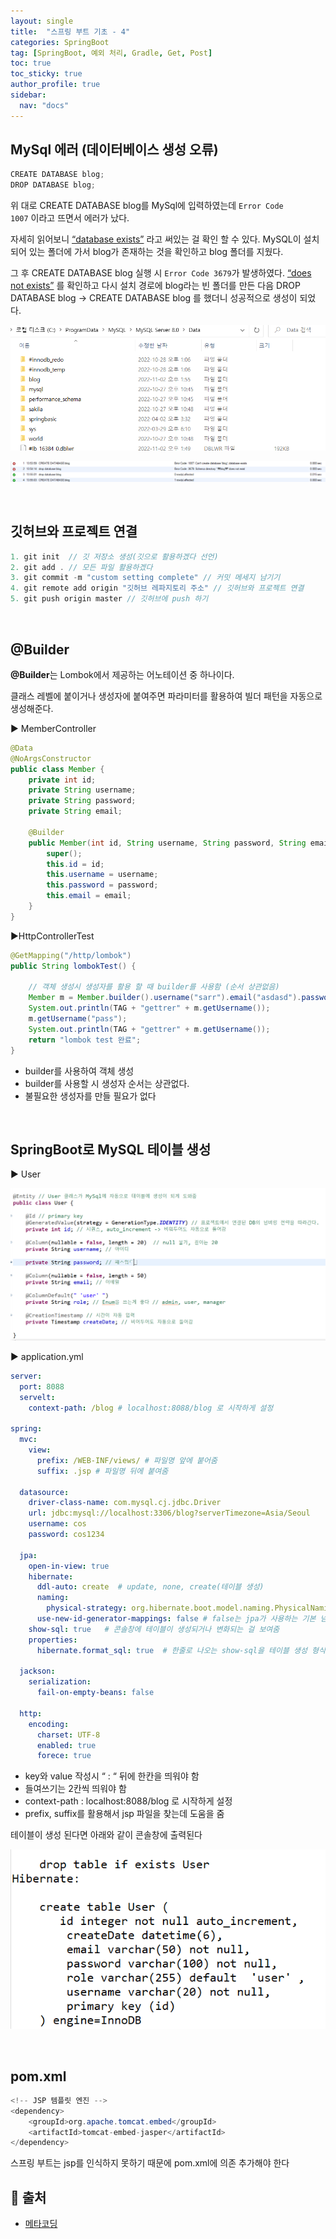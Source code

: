 ```yaml
---
layout: single
title:  "스프링 부트 기초 - 4"
categories: SpringBoot
tag: [SpringBoot, 예외 처리, Gradle, Get, Post]
toc: true
toc_sticky: true
author_profile: true
sidebar:
  nav: "docs"
---
```



## MySql 에러 (데이터베이스 생성 오류)

```java
CREATE DATABASE blog;
DROP DATABASE blog;
```

위 대로 CREATE DATABASE blog를 MySql에 입력하였는데 <code>Error Code 1007</code> 이라고 뜨면서 에러가 났다.

자세히 읽어보니 <u>“database exists”</u> 라고 써있는 걸 확인 할 수 있다. MySQL이 설치되어 있는 폴더에 가서 blog가 존재하는 것을 확인하고 blog 폴더를 지웠다.

그 후 CREATE DATABASE blog  실행 시 <code>Error Code 3679</code>가 발생하였다. <u>“does not exists”</u> 를 확인하고 다시 설치 경로에 blog라는 빈 폴더를 만든 다음 DROP DATABASE blog → CREATE DATABASE blog 를 했더니 성공적으로 생성이 되었다.

![3.png](/assets/images/posts/2022-11-02/3.png)

![2.png](/assets/images/posts/2022-11-02/2.png)

<br/>

## 깃허브와 프로젝트 연결

```java
1. git init  // 깃 저장소 생성(깃으로 활용하겠다 선언)
2. git add . // 모든 파일 활용하겠다
3. git commit -m "custom setting complete" // 커밋 메세지 남기기
4. git remote add origin "깃허브 레파지토리 주소" // 깃허브와 프로젝트 연결
5. git push origin master // 깃허브에 push 하기

```
<br/>

## @Builder

**@Builder**는 Lombok에서 제공하는 어노테이션 중 하나이다.

클래스 레벨에 붙이거나 생성자에 붙여주면 파라미터를 활용하여 빌더 패턴을 자동으로 생성해준다.

▶ MemberController

```java
@Data
@NoArgsConstructor
public class Member {
	private int id;
	private String username;
	private String password;
	private String email;

	@Builder
	public Member(int id, String username, String password, String email) {
		super();
		this.id = id;
		this.username = username;
		this.password = password;
		this.email = email;
	}
}
```

▶HttpControllerTest

```java
@GetMapping("/http/lombok")
public String lombokTest() {

	// 객체 생성시 생성자를 활용 할 때 builder를 사용함 (순서 상관없음)
	Member m = Member.builder().username("sarr").email("asdasd").password("12321").build();
	System.out.println(TAG + "gettrer" + m.getUsername());
	m.getUsername("pass");
	System.out.println(TAG + "gettrer" + m.getUsername());
	return "lombok test 완료";
}
```

- builder를 사용하여 객체 생성
- builder를 사용할 시 생성자 순서는 상관없다.
- 불필요한 생성자를 만들 필요가 없다

<br/>

## SpringBoot로 MySQL 테이블 생성

▶ User

![4.png](/assets/images/posts/2022-11-02/4.png)

▶ application.yml

```yaml
server:
  port: 8088
  servelt:
    context-path: /blog # localhost:8088/blog 로 시작하게 설정

spring:
  mvc:
    view:
      prefix: /WEB-INF/views/ # 파일명 앞에 붙어줌
      suffix: .jsp # 파일명 뒤에 붙여줌

  datasource:
    driver-class-name: com.mysql.cj.jdbc.Driver
    url: jdbc:mysql://localhost:3306/blog?serverTimezone=Asia/Seoul
    username: cos
    password: cos1234

  jpa:
    open-in-view: true
    hibernate:
      ddl-auto: create  # update, none, create(테이블 생성)
      naming:
        physical-strategy: org.hibernate.boot.model.naming.PhysicalNamingStrategyStandardImpl
      use-new-id-generator-mappings: false # false는 jpa가 사용하는 기본 넘버링을 따라가지 않겠다
    show-sql: true   # 콘솔창에 테이블이 생성되거나 변화되는 걸 보여줌
    properties:
      hibernate.format_sql: true  # 한줄로 나오는 show-sql을 테이블 생성 형식으로 보여줌

  jackson:
    serialization:
      fail-on-empty-beans: false

  http:
    encoding:
      charset: UTF-8
      enabled: true
      forece: true
```

- key와 value  작성시 “ : “ 뒤에 한칸을 띄워야 함
- 들여쓰기는 2칸씩 띄워야 함
- context-path : localhost:8088/blog 로 시작하게 설정
- prefix, suffix를 활용해서 jsp 파일을 찾는데 도움을 줌

테이블이 생성 된다면 아래와 같이 콘솔창에 출력된다

![5.png](/assets/images/posts/2022-11-02/5.png)

<br/>

## pom.xml

```java
<!-- JSP 템플릿 엔진 -->
<dependency>
	<groupId>org.apache.tomcat.embed</groupId>
	<artifactId>tomcat-embed-jasper</artifactId>
</dependency>
```

스프링 부트는 jsp를 인식하지 못하기 때문에 pom.xml에 의존 추가해야 한다

## 📑 출처

 - [메타코딩](https://www.youtube.com/c/%EB%A9%94%ED%83%80%EC%BD%94%EB%94%A9/playlists)